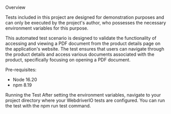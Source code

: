 Overview

Tests included in this project are designed for demonstration purposes and can only be executed by the project's author, who possesses the necessary environment variables for this purpose. 

This automated test scenario is designed to validate the functionality of accessing and viewing a PDF document from the product details page on the application's website. The test ensures that users can navigate through the product details and access various documents associated with the product, specifically focusing on opening a PDF document.

Pre-requisites:
- Node 16.20
- npm 8.19

Running the Test
After setting the environment variables, navigate to your project directory where your WebdriverIO tests are configured. You can run the test with the npm run test command. 
